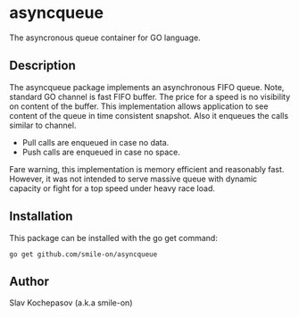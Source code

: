 # asyncqueue
The asyncronous queue container for GO language.

Description
-----------

The asyncqueue package implements an asynchronous FIFO queue. 
Note, standard GO channel is fast FIFO buffer. The price for a speed is no visibility on content of the buffer. This implementation allows application to see content of the queue in time consistent snapshot. Also it enqueues the calls similar to channel.

* Pull calls are enqueued in case no data.
* Push calls are enqueued in case no space.

Fare warning, this implementation is memory efficient and reasonably fast. However, it was not intended to serve massive queue with dynamic capacity or fight for a top speed under heavy race load.


Installation
------------

This package can be installed with the go get command:

    go get github.com/smile-on/asyncqueue
    
Author
------

Slav Kochepasov (a.k.a smile-on)
